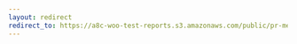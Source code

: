 ```yaml
---
layout: redirect
redirect_to: https://a8c-woo-test-reports.s3.amazonaws.com/public/pr-merge/40107/api/index.html
---
```

